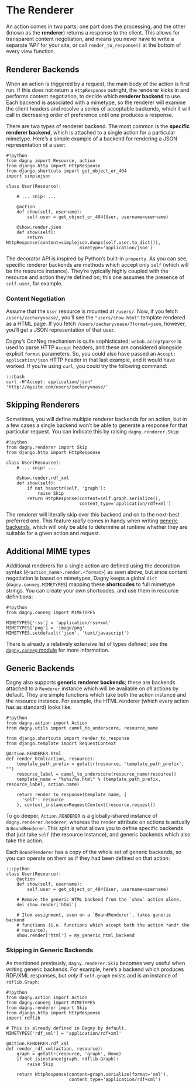 # The Renderer

An action comes in two parts: one part does the processing, and the other (known
as the **renderer**) returns a response to the client. This allows for
transparent content negotiation, and means you never have to write a separate
‘API’ for your site, or call `render_to_response()` at the bottom of every view
function.


## Renderer Backends

When an action is triggered by a request, the main body of the action is first
run. If this does not return a `HttpResponse` outright, the renderer kicks in
and performs content negotiation, to decide which **renderer backend** to use.
Each backend is associated with a mimetype, so the renderer will examine the
client headers and resolve a series of acceptable backends, which it will call
in decreasing order of preference until one produces a response.

There are two types of renderer backend. The most common is the
**specific renderer backend**, which is attached to a single action for a
particular mimetype. Here’s a simple example of a backend for rendering a JSON
representation of a user:

    #!python
    from dagny import Resource, action
    from django.http import HttpResponse
    from django.shortcuts import get_object_or_404
    import simplejson
    
    class User(Resource):
        
        # ... snip! ...
        
        @action
        def show(self, username):
            self.user = get_object_or_404(User, username=username)
        
        @show.render.json
        def show(self):
            return HttpResponse(content=simplejson.dumps(self.user.to_dict()),
                                mimetype='application/json')

The decorator API is inspired by Python’s built-in `property`. As you can see,
specific renderer backends are methods which accept only `self` (which will be
the resource instance). They’re typically highly coupled with the resource and
action they’re defined on; this one assumes the presence of `self.user`, for
example.

### Content Negotiation

Assume that the `User` resource is mounted at `/users/`. Now, if you fetch
`/users/zacharyvoase/`, you’ll see the `"users/show.html"` template rendered as
a HTML page. If you fetch `/users/zacharyvoase/?format=json`, however, you’ll
get a JSON representation of that user.

Dagny’s ConNeg mechanism is quite sophisticated; `webob.acceptparse` is used to
parse HTTP `Accept` headers, and these are considered alongside explicit
`format` parameters. So, you could also have passed an
`Accept: application/json` HTTP header in that last example, and it would have
worked. If you’re using `curl`, you could try the following command:

    :::bash
    curl -H"Accept: application/json" 'http://mysite.com/users/zacharyvoase/'


## Skipping Renderers

Sometimes, you will define multiple renderer backends for an action, but in a
few cases a single backend won’t be able to generate a response for that
particular request. You can indicate this by raising `dagny.renderer.Skip`:

    #!python
    from dagny.renderer import Skip
    from django.http import HttpResponse
    
    class User(Resource):
        # ... snip! ...
        
        @show.render.rdf_xml
        def show(self):
            if not hasattr(self, 'graph'):
                raise Skip
            return HttpResponse(content=self.graph.serialize(),
                                content_type='application/rdf+xml')

The renderer will literally skip over this backend and on to the next-best
preferred one. This feature *really* comes in handy when writing
[generic backends](#generic_backends), which will only be able to determine at
runtime whether they are suitable for a given action and request.


## Additional MIME types

Additional renderers for a single action are defined using the decoration syntax
(`@<action_name>.render.<format>`) as seen above, but since content negotiation
is based on mimetypes, Dagny keeps a global `dict` (`dagny.conneg.MIMETYPES`)
mapping these **shortcodes** to full mimetype strings. You can create your own
shortcodes, and use them in resource definitions:

    #!python
    from dagny.conneg import MIMETYPES
    
    MIMETYPES['rss'] = 'application/rss+xml'
    MIMETYPES['png'] = 'image/png'
    MIMETYPES.setdefault('json', 'text/javascript')

There is already a relatively extensive list of types defined; see the
[`dagny.conneg` module][dagny.conneg] for more information.

  [dagny.conneg]: http://github.com/zacharyvoase/dagny/blob/master/src/dagny/conneg.py


## Generic Backends

Dagny also supports **generic renderer backends**; these are backends attached
to a `Renderer` instance which will be available on *all* actions by default.
They are simple functions which take both the action instance and the resource
instance. For example, the HTML renderer (which every action has as standard)
looks like:

    #!python
    from dagny.action import Action
    from dagny.utils import camel_to_underscore, resource_name
    
    from django.shortcuts import render_to_response
    from django.template import RequestContext
    
    @Action.RENDERER.html
    def render_html(action, resource):
        template_path_prefix = getattr(resource, 'template_path_prefix', "")
        resource_label = camel_to_underscore(resource_name(resource))
        template_name = "%s%s/%s.html" % (template_path_prefix, resource_label, action.name)
        
        return render_to_response(template_name, {
          'self': resource
        }, context_instance=RequestContext(resource.request))

To go deeper, `Action.RENDERER` is a globally-shared instance of
`dagny.renderer.Renderer`, whereas the `render` attribute on actions is actually
a `BoundRenderer`. This split is what allows you to define specific backends
that just take `self` (the resource instance), and generic backends which also
take the action.

Each `BoundRenderer` has a copy of the whole set of generic backends, so you can
operate on them as if they had been defined on that action:

    :::python
    class User(Resource):
        @action
        def show(self, username):
            self.user = get_object_or_404(User, username=username)
        
        # Remove the generic HTML backend from the `show` action alone.
        del show.render['html']
        
        # Item assignment, even on a `BoundRenderer`, takes generic backend
        # functions (i.e. functions which accept both the action *and* the
        # resource).
        show.render['html'] = my_generic_html_backend


### Skipping in Generic Backends

As mentioned previously, `dagny.renderer.Skip` becomes very useful when writing
generic backends. For example, here’s a backend which produces RDF/XML
responses, but *only* if `self.graph` exists and is an instance of
`rdflib.Graph`:

    #!python
    from dagny.action import Action
    from dagny.conneg import MIMETYPES
    from dagny.renderer import Skip
    from django.http import HttpResponse
    import rdflib
    
    # This is already defined in Dagny by default.
    MIMETYPES['rdf_xml'] = 'application/rdf+xml'
    
    @Action.RENDERER.rdf_xml
    def render_rdf_xml(action, resource):
        graph = getattr(resource, 'graph', None)
        if not isinstance(graph, rdflib.Graph):
            raise Skip
        
        return HttpResponse(content=graph.serialize(format='xml'),
                            content_type='application/rdf+xml')
